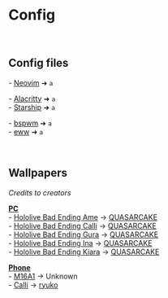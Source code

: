 # Config


<br>


## Config files
\- [Neovim]() ➜ `a`<br>

\- [Alacritty]() ➜ `a`<br>
\- [Starship]() ➜ `a`<br>

\- [bspwm]() ➜ `a`<br>
\- [eww]() ➜ `a`<br>


<br>


## Wallpapers
*Credits to creators*

<u>**PC**</u><br>
\- [Hololive Bad Ending Ame](https://twitter.com/QUASARCAKE/status/1594419402392600577)		->	[QUASARCAKE](https://twitter.com/QUASARCAKE)<br>
\- [Hololive Bad Ending Calli](https://twitter.com/QUASARCAKE/status/1590040565680570368)	->	[QUASARCAKE](https://twitter.com/QUASARCAKE)<br>
\- [Hololive Bad Ending Gura](https://twitter.com/QUASARCAKE/status/1584596143962755072)	->	[QUASARCAKE](https://twitter.com/QUASARCAKE)<br>
\- [Hololive Bad Ending Ina](https://twitter.com/QUASARCAKE/status/1587095509071982592)		->	[QUASARCAKE](https://twitter.com/QUASARCAKE)<br>
\- [Hololive Bad Ending Kiara](https://twitter.com/QUASARCAKE/status/1592576096805195776)	-> [QUASARCAKE](https://twitter.com/QUASARCAKE)<br>


<u>**Phone**</u><br>
\- [M16A1](https://www.pinterest.fr/pin/742601426053169083/)	->	Unknown<br>
\- [Calli](https://ryuko.tumblr.com/post/715022379063148544)	->	[ryuko](https://ryuko.tumblr.com/post/715022379063148544)<br>